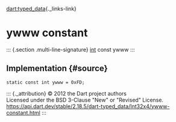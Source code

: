 [dart:typed\_data](../../dart-typed_data/dart-typed_data-library){._links-link}

ywww constant
=============

::: {.section .multi-line-signature}
[int](../../dart-core/int-class) const ywww
:::

Implementation {#source}
--------------

``` {.language-dart data-language="dart"}
static const int ywww = 0xFD;
```

::: {._attribution}
© 2012 the Dart project authors\
Licensed under the BSD 3-Clause \"New\" or \"Revised\" License.\
<https://api.dart.dev/stable/2.18.5/dart-typed_data/Int32x4/ywww-constant.html>
:::
